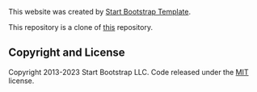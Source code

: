This website was created by [Start Bootstrap Template](https://startbootstrap.com/). 

This repository is a clone of [this](https://github.com/StartBootstrap/startbootstrap-resume.git) repository. 

## Copyright and License

Copyright 2013-2023 Start Bootstrap LLC. Code released under the [MIT](https://github.com/StartBootstrap/startbootstrap-resume/blob/master/LICENSE) license.
